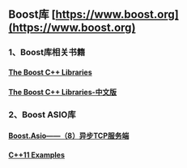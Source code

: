 ## Boost库  [https://www.boost.org](https://www.boost.org)
###   1、Boost库相关书籍
#### [The Boost C++ Libraries](https://theboostcpplibraries.com)
#### [The Boost C++ Libraries-中文版](http://zh.highscore.de/cpp/boost/frontpage.html)

###  2、Boost ASIO库
#### [Boost.Asio——（8）异步TCP服务端](https://www.jianshu.com/p/d1f09dfcbc96)
#### [C++11 Examples](https://www.boost.org/doc/libs/1_54_0/doc/html/boost_asio/examples/cpp11_examples.html)
